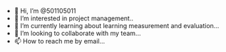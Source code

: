 - 👋 Hi, I’m @501105011
- 👀 I’m interested in project management..
- 🌱 I’m currently learning about learning measurement and evaluation...
- 💞️ I’m looking to collaborate with my team...
- 📫 How to reach me by email...

<!---
501105011/501105011 is a ✨ special ✨ repository because its `README.md` (this file) appears on your GitHub profile.
You can click the Preview link to take a look at your changes.
--->
